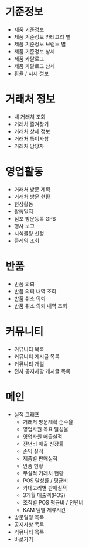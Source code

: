 # 기준정보
- 제품 기준정보
- 제품 기준정보 카테고리 별
- 제품 기준정보 브랟느 별
- 제품 기준정보 상세
- 제품 카탈로그
- 제품 카탈로그 상세
- 환율 / 시세 정보


# 거래처 정보
- 내 거래처 조회
- 거래처 즐겨찾기
- 거래처 상세 정보
- 거래처 특이사항
- 거래처 담당자


# 영업활동
- 거래처 방문 계획
- 거래처 방문 현황
- 현장활동
- 활동일지
- 점포 방문등록 GPS
- 행사 보고
- 시식물량 신청
- 클레임 조회

# 반품
- 반품 의뢰
- 반품 의뢰 내역 조회
- 반품 취소 의뢰
- 반품 취소 의뢰 내역 조회


# 커뮤니티
- 커뮤니티 목록
- 커뮤니티 게시글 목록
- 커뮤니티 개설
- 전사 공지사항 게시글 목록

# 메인
- 실적 그래프
	- 거래처 방문계획 준수율
	- 영업사원 목표 달성율
	- 영업사원 매출실적
	- 전년비 매출 신장률
	- 손익 실적
	- 제품별 판매실적
	- 반품 현황
	- 무실적 거래처 현황
	- POS 달성률 / 평균비
	- 카테고리별 판매실적
	- 3개월 매출액(POS)
	- 조직별 POS 평균비 / 전년비
	- KAM 팀별 체류시간
- 방문일정 목록
- 공지사항 목록
- 커뮤니티 목록
- 바로가기


